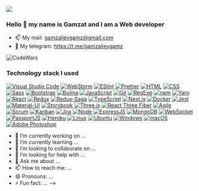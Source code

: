 <!--  <img src="https://images.squarespace-cdn.com/content/v1/5f63c9ec0e46873b8b4710c4/d5ae9aa4-3e79-49b8-abf5-c4d4ec33b709/artificially-intelligent-hackers-gif.gif" style="width: 300px" /> 
 <img src="https://raw.githubusercontent.com/cahidenes/visuals/main/matrix.gif" style="width: 500px" /> 
![alt text](https://raw.githubusercontent.com/laaksomavrick/swift-matrix/master/Assets/swiftMatrix_example.gif) -->
<!-- <img src="https://raw.githubusercontent.com/EdsonLucasbd/EdsonLucasbd/main/images/pixel-jeff-matrix-s.gif" style="width: 500px" /> 
<img src="https://user-images.githubusercontent.com/77529535/104816402-097a5f80-5843-11eb-9d83-deadb3bb212c.gif?raw=true" style="width: 500px" /> 
<img src="https://camo.githubusercontent.com/5dc6ee33381917e41fc9c4951799268998f11a9b864399bf79a0842e4f9b194d/68747470733a2f2f692e696d6775722e636f6d2f315a76566b44632e676966" /> 
<img src="https://bestanimations.com/media/peripherals/572585373computer-monitor-animated-gif-5.gif" style="width: 500px" /> 
<img src="https://media.tenor.com/9Pn19IB5kYcAAAAC/hacking-computer-screen.gif" style="width: 500px" /> 
<img src="https://i.imgur.com/Gj3MtZq.gif" /> -->
<img src="https://i.imgur.com/Gj3MtZq.gif" />

### Hello 👋 my name is Gamzat and I am a Web developer
<!-- - 🔭 Я в поиске интересных предложений -->
- 📫 My mail: gamzalievgamz@gmail.com
- 📱 My telegram: https://t.me/gamzalievgamz
<!-- - 💻 Мой сайт: https://gamzaliev.herokuapp.com -->


![CodeWars](https://www.codewars.com/users/gamz420/badges/large)

 ### Technology stack I used
[![Visual Studio Code](https://img.shields.io/badge/-Visual_Studio_Code-007ACC?logo=visualstudiocode&style=for-the-badge)](https://code.visualstudio.com/)
[![WebStorm](https://img.shields.io/badge/-WebStorm-000000?logo=webstorm&style=for-the-badge)](https://www.jetbrains.com/ru-ru/webstorm/)
[![ESlint](https://img.shields.io/badge/-ESlint-4B32C3?logo=eslint&style=for-the-badge)](https://eslint.org/)
[![Prettier](https://img.shields.io/badge/-Prettier-1a2b34?logo=prettier&style=for-the-badge&logoColor=fff)](https://prettier.io/)
[![HTML](https://shields.io/badge/-HTML5-E34F26?logo=html5&style=for-the-badge&logoColor=fff)](https://html5book.ru/html-html5/)
[![CSS](https://shields.io/badge/-CSS3-1572B6?logo=css3&style=for-the-badge&logoColor=fff)](https://html5book.ru/osnovy-css/)
[![Sass](https://shields.io/badge/-Sass-CC6699?logo=sass&style=for-the-badge&logoColor=fff)](https://sass-scss.ru/)
[![Bootstrap](https://img.shields.io/badge/-Bootstrap-f9fbfa?logo=bootstrap&style=for-the-badge)](https://getbootstrap.com/)
[![Bulma](https://img.shields.io/badge/-Bulma-f9fbfa?logo=bulma&style=for-the-badge)](https://bulma.io/)
[![JavaScript](https://shields.io/badge/-JavaScript-F7DF1E?logo=javascript&style=for-the-badge&logoColor=222)](https://learn.javascript.ru/)
[![Git](https://shields.io/badge/-Git-f0efe7?logo=git&style=for-the-badge)](https://git-scm.com/)
[![RegExp](https://shields.io/badge/-RegExp-fff?logo=regexp&style=for-the-badge)](https://developer.mozilla.org/ru/docs/Web/JavaScript/Reference/Global_Objects/RegExp)
[![npm](https://shields.io/badge/-npm-CB3837?logo=npm&style=for-the-badge&logoColor=fff)](https://www.npmjs.com/)
[![Yarn](https://shields.io/badge/-Yarn-2C8EBB?logo=yarn&style=for-the-badge&logoColor=fff)](https://yarnpkg.com/)
[![React](https://shields.io/badge/-React-282c34?logo=react&style=for-the-badge)](https://reactjs.org/)
[![Redux](https://shields.io/badge/-Redux-710B77?logo=redux&style=for-the-badge)](https://redux.js.org/)
[![Redux-Saga](https://shields.io/badge/-Redux_Saga-999999?logo=reduxsaga&style=for-the-badge&logoColor=86d46a)](https://redux-saga.js.org/)
[![TypeScript](https://shields.io/badge/-TypeScript-3178C6?logo=typescript&style=for-the-badge&logoColor=fff)](https://www.typescriptlang.org/)
[![Next.js](https://img.shields.io/badge/-Next.js-000000?logo=nextdotjs&style=for-the-badge)](https://nextjs.org/)
[![Docker](https://img.shields.io/badge/-Docker-2496ED?logo=docker&style=for-the-badge&logoColor=fff)](https://www.docker.com/)
[![Jest](https://img.shields.io/badge/-Jest-C21325?logo=jest&style=for-the-badge&logoColor=fff)](https://jestjs.io/ru/)
[![Material-UI](https://img.shields.io/badge/-materialui-1572B6?logo=mui&style=for-the-badge&logoColor=fff)](https://material-ui.com/ru/)
[![Storybook](https://img.shields.io/badge/-Storybook-FF4785?logo=storybook&style=for-the-badge&logoColor=fff)](https://storybook.js.org/)
[![Three.js](https://shields.io/badge/-Three.js-000000?logo=threedotjs&style=for-the-badge)](https://threejs.org/)
[![React Three Fiber](https://shields.io/badge/-React_Three_Fiber-f9fbfa?logo=reactthreefiber&style=for-the-badge)](https://docs.pmnd.rs/react-three-fiber/getting-started/introduction/)
[![Agile](https://shields.io/badge/-Agile-fff?logo=agile&style=for-the-badge)](https://www.atlassian.com/ru/agile)
[![Scrum](https://shields.io/badge/-Scrum-fff?logo=scrum&style=for-the-badge)](https://www.atlassian.com/ru/agile/scrum)
[![Kanban](https://shields.io/badge/-Kanban-fff?logo=kanban&style=for-the-badge)](https://ru.wikipedia.org/wiki/%D0%9A%D0%B0%D0%BD%D0%B1%D0%B0%D0%BD)
[![Jira](https://shields.io/badge/-Jira-0052CC?logo=jira&style=for-the-badge)](https://www.atlassian.com/ru/software/jira)
[![Node](https://shields.io/badge/-Node-333?logo=node.js&style=for-the-badge)](https://nodejs.org/en/)
[![ExpressJS](https://img.shields.io/badge/-Express.js-333?logo=express&style=for-the-badge)](https://expressjs.com/ru/)
[![MongoDB](https://shields.io/badge/-MongoDB-f9fbfa?logo=MongoDB&style=for-the-badge)](https://www.mongodb.com/)
[![WebSocket](https://img.shields.io/badge/-WebSocket-f9fbfa?logo=websocket&style=for-the-badge)](https://developer.mozilla.org/ru/docs/Web/API/WebSocket)
[![PassportJS](https://img.shields.io/badge/-Passport-000000?logo=passport&style=for-the-badge)](http://www.passportjs.org/)
[![Heroku](https://img.shields.io/badge/-Heroku-431490?logo=heroku&style=for-the-badge)](https://www.heroku.com/)
[![Linux](https://img.shields.io/badge/-Linux-185885?logo=linux&style=for-the-badge&logoColor=fff)](https://www.linux.org/)
[![Ubuntu](https://img.shields.io/badge/-Ubuntu-E95420?logo=ubuntu&style=for-the-badge&logoColor=fff)](https://ubuntu.com/)
[![Windows](https://img.shields.io/badge/-Windows-0078D4?logo=windows&style=for-the-badge)](https://support.microsoft.com/ru-ru/windows)
[![macOS](https://img.shields.io/badge/-macOS-000000?logo=macos&style=for-the-badge)](https://www.apple.com/ru/macos/monterey/)
[![Adobe Photoshop](https://img.shields.io/badge/-Adobe_Photoshop-31A8FF?logo=adobephotoshop&style=for-the-badge&logoColor=fff)](https://www.adobe.com/ru/products/photoshop.html) 
- 🔭 I’m currently working on ...
- 🌱 I’m currently learning ...
- 👯 I’m looking to collaborate on ...
- 🤔 I’m looking for help with ...
- 💬 Ask me about ...
- 📫 How to reach me: ...
- 😄 Pronouns: ...
- ⚡ Fun fact: ...
-->
